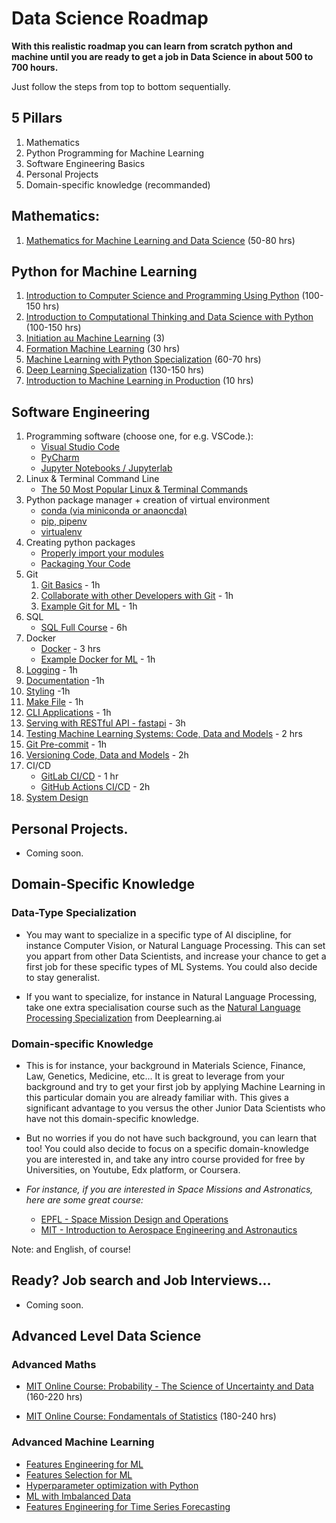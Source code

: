 # Data Science Roadmap

**With this realistic roadmap you can learn from scratch python and machine until you are ready to get a job in Data Science in about 500 to 700 hours.**

Just follow the steps from top to bottom sequentially.

## 5 Pillars
1. Mathematics
2. Python Programming for Machine Learning
3. Software Engineering Basics
4. Personal Projects
5. Domain-specific knowledge (recommanded)

## Mathematics:
1. [Mathematics for Machine Learning and Data Science](https://www.deeplearning.ai/courses/mathematics-for-machine-learning-and-data-science-specialization/) (50-80 hrs)

## Python for Machine Learning
1. [Introduction to Computer Science and Programming Using Python](https://www.edx.org/course/introduction-to-computer-science-and-programming-7) (100-150 hrs)
2. [Introduction to Computational Thinking and Data Science with Python](https://www.edx.org/course/introduction-to-computational-thinking-and-data-4) (100-150 hrs)
3. [Initiation au Machine Learning](https://www.youtube.com/playlist?list=PLO_fdPEVlfKqUF5BPKjGSh7aV9aBshrpY) (3)
4. [Formation Machine Learning](https://www.youtube.com/playlist?list=PLO_fdPEVlfKqMDNmCFzQISI2H_nJcEDJq) (30 hrs)
5. [Machine Learning with Python Specialization](https://www.deeplearning.ai/courses/machine-learning-specialization/) (60-70 hrs)
6. [Deep Learning Specialization](https://www.deeplearning.ai/courses/deep-learning-specialization/) (130-150 hrs)
7. [Introduction to Machine Learning in Production](https://youtube.com/playlist?list=PLkDaE6sCZn6GMoA0wbpJLi3t34Gd8l0aK) (10 hrs)


## Software Engineering
1. Programming software (choose one, for e.g. VSCode.):
   - [Visual Studio Code](https://code.visualstudio.com/)
   - [PyCharm](https://www.jetbrains.com/pycharm/)
   - [Jupyter Notebooks / Jupyterlab](https://jupyter.org/)
2. Linux & Terminal Command Line
    - [The 50 Most Popular Linux & Terminal Commands](https://youtu.be/ZtqBQ68cfJc)
3. Python package manager + creation of virtual environment
    - [conda (via miniconda or anaoncda)](https://youtu.be/lBXDOY6ZtBg)
    - [pip, pipenv](https://youtu.be/zDYL22QNiWk)
    - [virtualenv](https://youtu.be/IAvAlS0CuxI)
4. Creating python packages
   - [Properly import your modules](https://youtu.be/GxCXiSkm6no)
   - [Packaging Your Code](https://madewithml.com/courses/mlops/packaging/)
5. Git
   1. [Git Basics](https://youtu.be/8JJ101D3knE) - 1h
   2. [Collaborate with other Developers with Git](https://youtu.be/Q1kHG842HoI) - 1h
   3. [Example Git for ML](https://madewithml.com/courses/mlops/git/) - 1h
6. SQL
   - [SQL Full Course](https://youtu.be/-fW2X7fh7Yg) - 6h
7. Docker
    - [Docker](https://youtu.be/3c-iBn73dDE) - 3 hrs
    - [Example Docker for ML](https://madewithml.com/courses/mlops/docker/) - 1h
8. [Logging](https://madewithml.com/courses/mlops/logging/) - 1h
9.  [Documentation](https://madewithml.com/courses/mlops/documentation/) -1h
10. [Styling](https://madewithml.com/courses/mlops/styling/) -1h
11. [Make File](https://madewithml.com/courses/mlops/makefile/) - 1h
12. [CLI Applications](https://madewithml.com/courses/mlops/cli/) - 1h
13. [Serving with RESTful API - fastapi](https://madewithml.com/courses/mlops/api/) - 3h
14. [Testing Machine Learning Systems: Code, Data and Models](https://madewithml.com/courses/mlops/testing) - 2 hrs
15. [Git Pre-commit](https://madewithml.com/courses/mlops/pre-commit/) - 1h
16. [Versioning Code, Data and Models]((https://madewithml.com/courses/mlops/versioning/)) - 2h
17. CI/CD
    - [GitLab CI/CD](https://youtu.be/qP8kir2GUgo) - 1 hr
    - [GitHub Actions CI/CD](https://madewithml.com/courses/mlops/cicd/) - 2h
18. [System Design](https://madewithml.com/courses/mlops/systems-design/)

## Personal Projects.

- Coming soon.

## Domain-Specific Knowledge

### Data-Type Specialization

- You may want to specialize in a specific type of AI discipline, for instance Computer Vision, or Natural Language Processing. This can set you appart from other Data Scientists, and increase your chance to get a first job for these specific types of ML Systems. You could also decide to stay generalist.

- If you want to specialize, for instance in Natural Language Processing, take one extra specialisation course such as the [Natural Language Processing Specialization](https://www.deeplearning.ai/courses/natural-language-processing-specialization/) from Deeplearning.ai

### Domain-specific Knowledge

- This is for instance, your background in Materials Science, Finance, Law, Genetics, Medicine, etc... It is great to leverage from your background and try to get your first job by applying Machine Learning in this particular domain you are already familiar with. This gives a significant advantage to you versus the other Junior Data Scientists who have not this domain-specific knowledge.

- But no worries if you do not have such background, you can learn that too! You could also decide to focus on a specific domain-knowledge you are interested in, and take any intro course provided for free by Universities, on Youtube, Edx platform, or Coursera.

- *For instance, if you are interested in Space Missions and Astronatics, here are some great course:*
  - [EPFL - Space Mission Design and Operations](https://www.edx.org/course/space-mission-design-and-operations)
  - [MIT - Introduction to Aerospace Engineering and Astronautics](https://www.edx.org/course/introduction-to-aerospace-engineering-astronautics)


Note: and English, of course!

## Ready? Job search and Job Interviews...

- Coming soon.

## Advanced Level Data Science

### Advanced Maths
- [MIT Online Course: Probability - The Science of Uncertainty and Data](https://www.edx.org/course/probability-the-science-of-uncertainty-and-data) (160-220 hrs)

- [MIT Online Course: Fondamentals of Statistics](https://www.edx.org/course/fundamentals-of-statistics) (180-240 hrs)

### Advanced Machine Learning
- [Features Engineering for ML](https://www.trainindata.com/p/feature-engineering-for-machine-learning)
- [Features Selection for ML](https://www.trainindata.com/p/feature-selection-for-machine-learning)
- [Hyperparameter optimization with Python](https://www.trainindata.com/p/hyperparameter-optimization-for-machine-learning)
- [ML with Imbalanced Data](https://www.trainindata.com/p/machine-learning-with-imbalanced-data)
- [Features Engineering for Time Series Forecasting](https://www.trainindata.com/p/feature-engineering-for-forecasting)